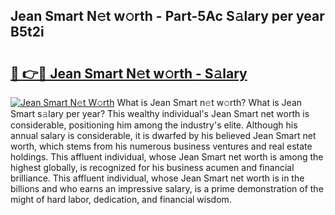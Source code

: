## Jean Smart N𝚎t w𝚘rth - Part-5Ac S𝚊lary per year B5t2i

# <h2><a href="http://gc1s2wo.nevu.top/?p=Jean+Smart">🔗 👉🔴 Jean Smart N𝚎t w𝚘rth - S𝚊lary</a></h2>

[![Jean Smart N𝚎t W𝚘rth](https://i.imgur.com/Oavwk0R.jpeg)](http://gc1s2wo.nevu.top/?p=Jean+Smart)
What is Jean Smart n𝚎t w𝚘rth? What is Jean Smart s𝚊lary per year?
This wealthy individual's Jean Smart net worth is considerable, positioning him among the industry's elite. Although his annual salary is considerable, it is dwarfed by his believed Jean Smart net worth, which stems from his numerous business ventures and real estate holdings. This affluent individual, whose Jean Smart net worth is among the highest globally, is recognized for his business acumen and financial brilliance. This affluent individual, whose Jean Smart net worth is in the billions and who earns an impressive salary, is a prime demonstration of the might of hard labor, dedication, and financial wisdom.
